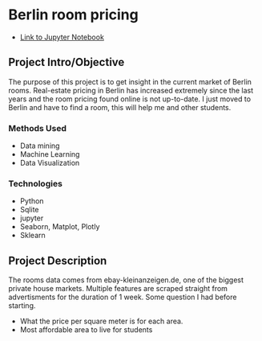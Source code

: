 # Berlin room pricing

* [Link to Jupyter Notebook](https://nbviewer.jupyter.org/github/joppevos/zimmer-scraper/blob/master/zimmer_scraper.ipynb)

## Project Intro/Objective
The purpose of this project is to get insight in the current market of Berlin rooms.
Real-estate pricing in Berlin has increased extremely since the last years and the room pricing found online is not up-to-date. I just moved to Berlin and have to find a room, this will help me and other students.

### Methods Used
* Data mining
* Machine Learning
* Data Visualization

### Technologies
* Python
* Sqlite
* jupyter
* Seaborn, Matplot, Plotly
* Sklearn

## Project Description
The rooms data comes from ebay-kleinanzeigen.de, one of the biggest private house markets. Multiple features are scraped straight from advertisments for the duration of 1 week. 
Some question I had before starting. 
- What the price per square meter is for each area.
- Most affordable area to live for students
